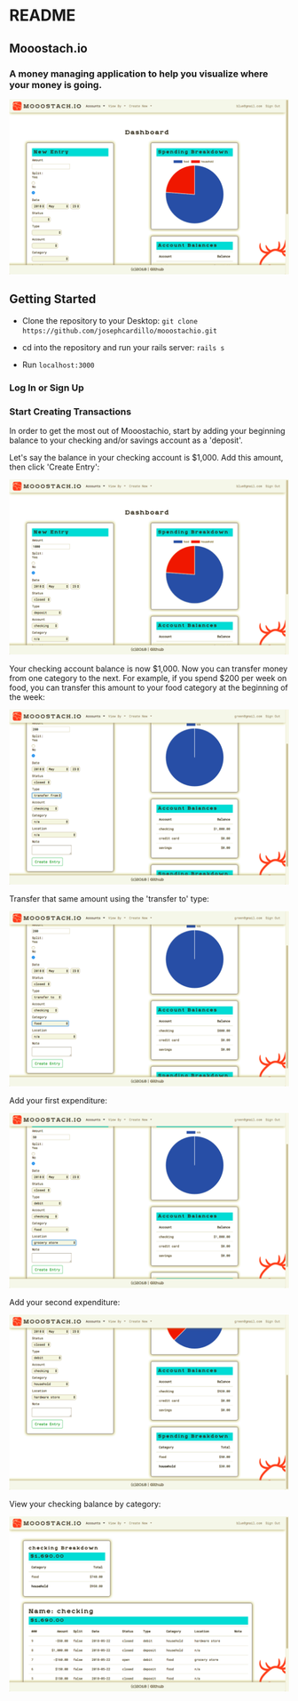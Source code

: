 # README

## Mooostach.io
### A money managing application to help you visualize where your money is going.

![](dashboard-screenshot.png)

## Getting Started

* Clone the repository to your Desktop:
`git clone https://github.com/josephcardillo/mooostachio.git`

* cd into the repository and run your rails server:
`rails s`

* Run `localhost:3000`

### Log In or Sign Up

### Start Creating Transactions

In order to get the most out of Mooostachio, start by adding your beginning balance to your checking and/or savings account as a 'deposit'.

Let's say the balance in your checking account is $1,000. Add this amount, then click 'Create Entry':

![](first-entry.png)

Your checking account balance is now $1,000. Now you can transfer money from one category to the next. For example, if you spend $200 per week on food, you can transfer this amount to your food category at the beginning of the week:

![](transfer-from.png)

Transfer that same amount using the 'transfer to' type:

![](transfer-to.png)

Add your first expenditure:

![](first-debit-entry.png)

Add your second expenditure:

![](after-second-entry.png)

View your checking balance by category: 

![](account-breakdown.png)
